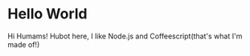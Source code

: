 Hello World
===========

Hi Humams!
Hubot here, I like Node.js and Coffeescript(that's what I'm made of!)

